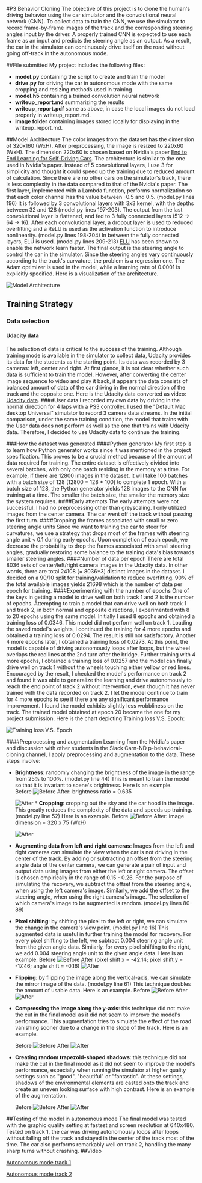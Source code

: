 #P3 Behavior CloningThe objective of this project is to clone the human's driving behavior using the car simulator and the convolutional neural network (CNN). To collect data to train the CNN, we use the simulator to record frame-by-frame images of the track and the corresponding steering angles input by the driver. A properly trained CNN is expected to use each frame as an input and predicts the steering angle as an output. As a result, the car in the simulator can continuously drive itself on the road without going off-track in the autonomous mode.##File submittedMy project includes the following files:* **model.py** containing the script to create and train the model* **drive.py** for driving the car in autonomous mode with the same cropping and resizing methods used in training* **model.h5** containing a trained convolution neural network * **writeup_report.md** summarizing the results
* **writeup_report.pdf** same as above, in case the local images do not load properly in writeup_report.md.* **image folder** containing images stored locally for displaying in the writeup_report.md.##Model ArchitectureThe color images from the dataset has the dimension of 320x160 (WxH). After preprocessing, the image is resized to 220x60 (WxH). The dimension 220x60 is chosen based on Nvidia's paper [End to End Learning for Self-Driving Cars](https://www.google.com/url?sa=t&rct=j&q=&esrc=s&source=web&cd=1&ved=0ahUKEwjJ6sjqw__RAhXL64MKHa5NBd4QFggcMAA&url=https%3A%2F%2Fimages.nvidia.com%2Fcontent%2Ftegra%2Fautomotive%2Fimages%2F2016%2Fsolutions%2Fpdf%2Fend-to-end-dl-using-px.pdf&usg=AFQjCNGgCrFq0dg2NHSt-N0gi9ult70wig&sig2=C-E6D6aB57ozFW6uH0eYUw).  The architecture is similar to the one used in Nvidia's paper. Instead of 5 convolutional layers, I use 3 for simplicity and thought it could speed up the training due to reduced amount of calculation. Since there are no other cars on the simulator's track, there is less complexity in the data compared to that of the Nvidia's paper. The first layer, implemented with a Lambda function, performs normalization so that each color channel has the value between -0.5 and 0.5. (model.py lines 196) It is followed by 3 convolutional layers with 3x3 kernel, with the depths between 32 and 128 (model.py lines 197-203). The output from the last convolutional layer is flattened, and fed to 3 fully connected layers (512 -> 64  -> 16). After each convolutional layer, a dropout layer is used to reduced overfitting and a ReLU is used as the activation function to introduce nonlinearity. (model.py lines 198-204) In between the fully connected layers, ELU is used. (model.py lines 209-213) [ELU](http://arxiv.org/pdf/1511.07289v1.pdf) has been shown to enable the network learn faster. The final output is the steering angle to control the car in the simulator. Since the steering angles vary continuously according to the track's curvature, the problem is a regression one. The Adam optimizer is used in the model, while a learning rate of 0.0001 is explicitly specified. Here is a visualization of the architecture.![Model Architecture](images/Model_Architecture.png)## Training Strategy### Data selection#### Udacity dataThe selection of data is critical to the success of the training. Although training mode is available in the simulator to collect data, Udacity provides its data for the students as the starting point. Its data was recorded by 3 cameras: left, center and right. At first glance, it is not clear whether such data is sufficient to train the model. However, after converting the center image sequence to video and play it back, it appears the data consists of balanced amount of data of the car driving in the normal direction of the track and the opposite one.Here is the Udacity data converted as video:[Udacity data](https://www.dropbox.com/s/1xrbd48eu9vz1yl/UdacityDataCenterImagesOnly.mov?dl=0).####User dataI recorded my own data by driving in the normal direction for 4 laps with a [PS3 controller](https://www.walmart.com/ip/Bluetooth-Wireless-Black-Game-Controller-for-PlayStation-3-PS3-USB-Wired-Available/50175929). I used the "Default Mac desktop Universal" simulator to record 3 camera data streams. In the initial comparison, under the same training condition, the model that trains with the User data does not perform as well as the one that trains with Udacity data. Therefore, I decided to use Udacity data to continue the training.###How the dataset was generated####Python generatorMy first step is to learn how Python generator works since it was mentioned in the project specification. This proves to be a crucial method because of the amount of data required for training. The entire dataset is effectively divided into several batches, with only one batch residing in the memory at a time. For example, if there are 12800 images in the dataset, it will take 100 batches with a batch size of 128 (12800 = 128 * 100) to complete 1 epoch. With a batch size of 128, the Python generator yields 128 images to the CNN for training at a time. The smaller the batch size, the smaller the memory size the system requires.####Early attempts
The early attempts were not successful. I had no preprocessing other than greyscaling. I only utilized images from the center camera. The car went off the track without passing the first turn.####Dropping the frames associated with small or zero steering angle unitsSince we want to training the car to steer for curvatures, we use a strategy that drops most of the frames with steering angle unit < 0.1 during early epochs. Upon completion of each epoch, we decrease the probability to drop the frames associated with small steering angles, gradually restoring some balance to the training data's bias towards smaller steering angles.####Number of data per epochThere are total 8036 sets of center/left/right camera images in the Udacity data. In other words, there are total 24108 (= 8036*3) distinct images in the dataset. I decided on a 90/10 split for training/validation to reduce overfitting. 90% of the total available images yields 21698 which is the number of data per epoch for training.####Experimenting with the number of epochsOne of the keys in getting a model to drive well on both track 1 and 2 is the number of epochs.  Attempting to train a model that can drive well on both track 1 and track 2, in both normal and opposite directions, I experimented with 8 to 20 epochs using the same model. Initially I used 8 epochs and obtained a training loss of 0.0346. This model did not perform well on track 1. Loading the saved model's weights, I continued the training for 4 more epochs and obtained a training loss of 0.0294. The result is still not satisfactory. Another 4 more epochs later, I obtained a training loss of 0.0273. At this point, the model is capable of driving autonomously loops after loops, but the wheel overlaps the red lines at the 2nd turn after the bridge. Further training with 4 more epochs, I obtained a training loss of 0.0257 and the model can finally drive well on track 1 without the wheels touching either yellow or red lines. Encouraged by the result, I checked the model's performance on track 2 and found it was able to generalize the learning and drive autonomously to reach the end point of track 2 without intervention, even though it has never trained with the data recorded on track 2. I let the model continue to train for 4 more epochs to see if there are any significant performance improvement.  I found the model exhibits slightly less wobbliness on the track. The trained model obtained at epoch 20 became the one for my project submission.Here is the chart depicting Training loss V.S. Epoch:![Training loss V.S. Epoch](images/P3_training_loss_vs_epoch_chart.png)####Preprocessing and augmentationLearning from the Nvidia's paper and discussion with other students in the Slack Carn-ND p-behavioral-cloning channel, I apply preprocessing and augmentation to the data. These steps involve:* **Brightness**: randomly changing the brightness of the image in the range from 25% to 100%. (model.py line 44) This is meant to train the model so that it is invariant to scene's brightness. Here is an example.       Before       ![Before](images/add_random_brightness-before.jpg)   After: brightness ratio = 0.635       ![After](images/add_random_brightness-after.635.jpg)   * **Cropping**: cropping out the sky and the car hood in the image. This greatly reduces the complexity of the data and speeds up training. (model.py line 52) Here is an example.       Before       ![Before](images/crop_image-before.jpg)      After: image dimension = 320 x 75 (WxH)       ![After](images/crop_image-after.jpg)   * **Augmenting data from left and right cameras**: Images from the left and right cameras can simulate the view when the car is not driving in the center of the track. By adding or subtracting an offset from the steering angle data of the center camera, we can generate a pair of input and output data using images from either the left or right camera. The offset is chosen empirically in the range of 0.15 - 0.26. For the purpose of simulating the recovery, we subtract the offset from the steering angle, when using the left camera's image. Similarly, we add the offset to the steering angle, when using the right camera's image. The selection of which camera's image to be augmented is random. (model.py lines 80-89)* **Pixel shifting**: by shifting the pixel to the left or right, we can simulate the change in the camera's view point. (model.py line 16) This augmented data is useful in further training the model for recovery. For every pixel shifting to the left, we subtract 0.004 steering angle unit from the given angle data. Similarly, for every pixel shifting to the right, we add 0.004 steering angle unit to the given angle data. Here is an example.       Before       ![Before](images/shift_image_pixel-before.jpg)      After (pixel shift x = -42.14; pixel shift y = -17.46; angle shift = -0.16)       ![After](images/shift_image_pixel-after.jpg)   * **Flipping**: by flipping the image along the vertical-axis, we can simulate the mirror image of the data. (model.py line 61) This technique doubles the amount of usable data. Here is an example.    Before       ![Before](images/flip_image-before.jpg)      After       ![After](images/flip_image-after.jpg)   * **Compressing the image along the y-axis**: this technique did not make the cut in the final model as it did not seem to improve the model's performance. This augmentation tries to simulate the effect of the road vanishing sooner due to a change in the slope of the track. Here is an example.        Before       ![Before](images/transform_image_in_y_axis-before.jpg)      After       ![After](images/transform_image_in_y_axis-after.jpg)   * **Creating random trapezoid-shaped shadows**: this technique did not make the cut in the final model as it did not seem to improve the model's performance, especially when running the simulator at higher quality settings such as "good", "beautiful" or "fantastic". At these settings, shadows of the environmental elements are casted onto the track and create an uneven looking surface with high contrast. Here is an example of the augmentation.       Before   ![Before](images/add_random_shadow_with_polygon-before.jpg)      After      ![After](images/add_random_shadow_with_polygon-after.jpg)##Testing of the model in autonomous modeThe final model was tested with the graphic quality setting at fastest and screen resolution at 640x480. Tested on track 1, the car was driving autonomously loops after loops without falling off the track and stayed in the center of the track most of the time. The car also performs remarkably well on track 2, handling the many sharp turns without crashing.##Video[Autonomous mode track 1](https://www.dropbox.com/s/l6qwtn64ebqubpp/track1_autonomous_mode-SD%20480p.mov?dl=0)[Autonomous mode track 2](https://www.dropbox.com/s/iwzzowcoihd6so6/track2_autonomous_mode-SD%20480p.mov?dl=0)